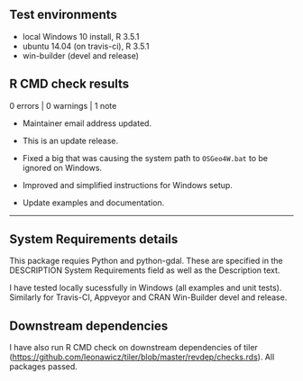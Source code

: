 ## Test environments
* local Windows 10 install, R 3.5.1
* ubuntu 14.04 (on travis-ci), R 3.5.1
* win-builder (devel and release)

## R CMD check results

0 errors | 0 warnings | 1 note

* Maintainer email address updated.

* This is an update release.

* Fixed a big that was causing the system path to `OSGeo4W.bat` to be ignored on Windows.
* Improved and simplified instructions for Windows setup.
* Update examples and documentation.

---

## System Requirements details

This package requies Python and python-gdal. These are specified in the DESCRIPTION System Requirements field as well as the Description text.

I have tested locally sucessfully in Windows (all examples and unit tests). 
Similarly for Travis-CI, Appveyor and CRAN Win-Builder devel and release.

## Downstream dependencies
I have also run R CMD check on downstream dependencies of tiler 
(https://github.com/leonawicz/tiler/blob/master/revdep/checks.rds). 
All packages passed.
